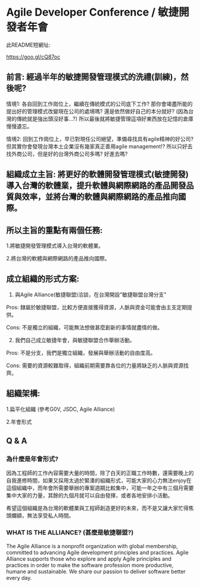 # Agile Developer Conference / 敏捷開發者年會

此README短網址:

https://goo.gl/cQ87oc

## 前言: 經過半年的敏捷開發管理模式的洗禮(訓練)，然後呢?

情境1: 各自回到工作崗位上，繼續在傳統模式的公司底下工作? 那你會竭盡所能的提出好的管理模式改變現在公司的處境嗎? 還是依然做好自己的本分就好? (因為台灣的傳統就是強出頭沒好事...?) 所以最後就將敏捷管理這項好東西放在記憶的倉庫慢慢遺忘。

情境2: 回到工作崗位上，早已對現任公司絕望，準備尋找具有agile精神的好公司? 但其實你會發現台灣本土企業沒有幾家真正善用agile management!? 所以只好去找外商公司，但是好的台灣外商公司多嗎? 好進去嗎? 

## 組織成立主旨: 將更好的軟體開發管理模式(敏捷開發)導入台灣的軟體業，提升軟體與網際網路的產品開發品質與效率，並將台灣的軟體與網際網路的產品推向國際。

## 所以主旨的重點有兩個任務:
1.將敏捷開發管理模式導入台灣的軟體業。

2.將台灣的軟體與網際網路的產品推向國際。

## 成立組織的形式方案:
1. 與Agile Alliance(敏捷聯盟)洽談，在台灣開設"敏捷聯盟台灣分支"

Pros: 隸屬於敏捷聯盟，比較方便直接獲得資源，人脈與資金可能會由主支定期提供。

Cons: 不是獨立的組織，可能無法想做甚麼創新的事情就盡情的做。

2. 我們自己成立敏捷年會，與敏捷聯盟合作舉辦活動。

Pros: 不是分支，我們是獨立組織，發展與舉辦活動的自由度高。

Cons: 需要的資源較難取得，組織前期需要靠各位的力量將缺乏的人脈與資源找齊。

## 組織架構:
1.扁平化組織 (參考G0V, JSDC, Agile Alliance) 

2.年會形式

## Q & A

### 為什麼是年會形式?
因為工程師的工作內容需要大量的時間，除了白天的正職工作時數，還需要晚上的自我進修時間，如果又採用太過於緊湊的組織形式，可能大家的心力無法enjoy在這個組織中，而年會所需要舉辦的專案週期比較集中，可能一年之中有三個月需要集中大家的力量，其餘的九個月就可以自由發揮，或者各地安排小活動。

希望這個組織是為台灣的軟體業與工程師創造更好的未來，而不是又讓大家忙得焦頭爛額，無法享受私人時間。

### WHAT IS THE ALLIANCE? (甚麼是敏捷聯盟?)
The Agile Alliance is a nonprofit organization with global membership, committed to advancing Agile development principles and practices. Agile Alliance supports those who explore and apply Agile principles and practices in order to make the software profession more productive, humane and sustainable. We share our passion to deliver software better every day.

